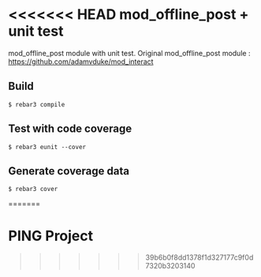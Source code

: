 <<<<<<< HEAD
mod_offline_post + unit test
============================

mod_offline_post module with unit test.
Original mod_offline_post module : https://github.com/adamvduke/mod_interact

Build
-----    
    $ rebar3 compile

Test with code coverage
-----------------------
    $ rebar3 eunit --cover

Generate coverage data
----------------------
    $ rebar3 cover
=======
# PING Project
>>>>>>> 39b6b0f8dd1378f1d327177c9f0d7320b3203140
